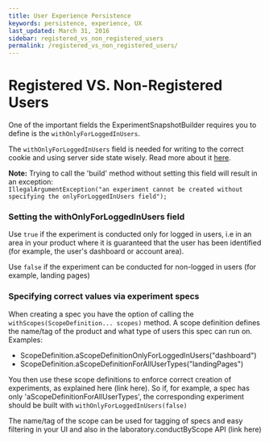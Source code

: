 ```yaml
---
title: User Experience Persistence
keywords: persistence, experience, UX
last_updated: March 31, 2016
sidebar: registered_vs_non_registered_users
permalink: /registered_vs_non_registered_users/
---
```


# Registered VS. Non-Registered Users

One of the important fields the ExperimentSnapshotBuilder requires you to define is the ```withOnlyForLoggedInUsers```.

The ```withOnlyForLoggedInUsers``` field is needed for writing to the correct cookie and using server side state wisely. Read more about it [here](https://github.com/wix/petri/wiki/How-Petri-Persists-Experience-For-Users). 

**Note:** Trying to call the 'build' method without setting this field will result in an exception:  
```IllegalArgumentException("an experiment cannot be created without specifying the onlyForLoggedInUsers field");```


### Setting the withOnlyForLoggedInUsers field
Use ```true``` if the experiment is conducted only for logged in users, i.e in an area in your product where it is guaranteed that the user has been identified (for example, the user's dashboard or account area). 

Use ```false``` if the experiment can be conducted for non-logged in users (for example, landing pages)

### Specifying correct values via experiment specs
When creating a spec you have the option of calling the ```withScopes(ScopeDefinition... scopes)``` method.
A scope definition defines the name/tag of the product and what type of users this spec can run on.
Examples: 

* ScopeDefinition.aScopeDefinitionOnlyForLoggedInUsers("dashboard")
* ScopeDefinition.aScopeDefinitionForAllUserTypes("landingPages")

You then use these scope definitions to enforce correct creation of experiments, as explained here (link here). So if, for example, a spec has only 'aScopeDefinitionForAllUserTypes', the corresponding experiment should be built with ```withOnlyForLoggedInUsers(false)```

The name/tag of the scope can be used for tagging of specs and easy filtering in your UI and also in the laboratory.conductByScope API (link here)
